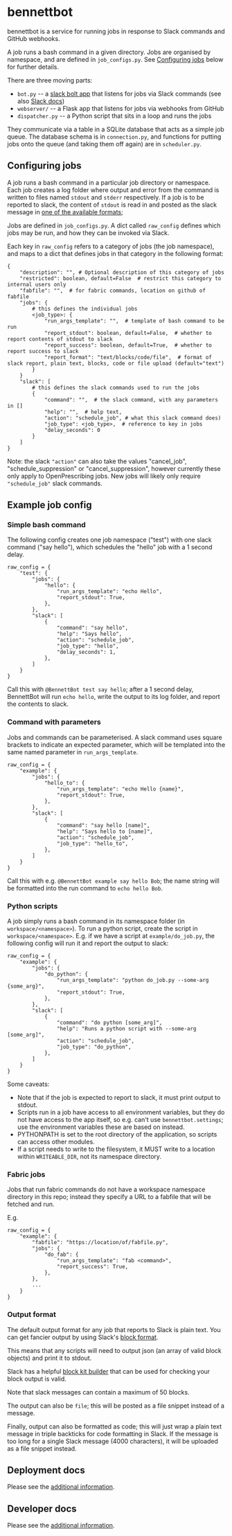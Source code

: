# bennettbot

bennettbot is a service for running jobs in response to Slack commands and GitHub webhooks.

A job runs a bash command in a given directory.
Jobs are organised by namespace, and are defined in `job_configs.py`.
See [Configuring jobs](#configuring-jobs) below for further details.

There are three moving parts:

* `bot.py` -- a [slack bolt app](https://github.com/slackapi/bolt-python) that listens for jobs via Slack commands (see also [Slack docs](https://api.slack.com/bolt))
* `webserver/` -- a Flask app that listens for jobs via webhooks from GitHub
* `dispatcher.py` -- a Python script that sits in a loop and runs the jobs

They communicate via a table in a SQLite database that acts as a simple job queue.
The database schema is in `connection.py`, and functions for putting jobs onto the queue (and taking them off again) are in `scheduler.py`.


## Configuring jobs

A job runs a bash command in a particular job directory or namespace. Each job
creates a log folder where output and error from the command is written to files named
`stdout` and `stderr` respectively. If a job is to be reported to slack, the content
of `stdout` is read in and posted as the slack message in
[one of the available formats](#output-format);

Jobs are defined in `job_configs.py`. A dict called `raw_config`
defines which jobs may be run, and how they can be invoked via Slack.

Each key in `raw_config` refers to a category of jobs (the job namespace), and maps to a dict that defines jobs in that category in the following format:

```
{
    "description": "", # Optional description of this category of jobs
    "restricted": boolean, default=False  # restrict this category to internal users only
    "fabfile": "",  # for fabric commands, location on github of fabfile
    "jobs": {
        # this defines the individual jobs
        <job_type>: {
            "run_args_template": "",  # template of bash command to be run
            "report_stdout": boolean, default=False,  # whether to report contents of stdout to slack
            "report_success": boolean, default=True,  # whether to report success to slack
            "report_format": "text/blocks/code/file",  # format of slack report, plain text, blocks, code or file upload (default="text")
        }
    }
    "slack": [
        # this defines the slack commands used to run the jobs
        {
            "command": "",  # the slack command, with any parameters in []
            "help": "",  # help text,
            "action": "schedule_job", # what this slack command does)
            "job_type": <job_type>,  # reference to key in jobs
            "delay_seconds": 0
        }
    ]
}
```

Note: the slack `"action"` can also take the values "cancel_job",
"schedule_suppression" or "cancel_suppression", however currently these only apply
to OpenPrescribing jobs. New jobs will likely only require `"schedule_job"` slack
commands.


## Example job config

### Simple bash command

The following config creates one job namespace ("test") with one
slack command ("say hello"), which schedules the "hello" job with a
1 second delay.

```
raw_config = {
    "test": {
        "jobs": {
            "hello": {
                "run_args_template": "echo Hello",
                "report_stdout": True,
            },
        },
        "slack": [
            {
                "command": "say hello",
                "help": "Says hello",
                "action": "schedule_job",
                "job_type": "hello",
                "delay_seconds": 1,
            },
        ]
    }
}
```
Call this with `@BennettBot test say hello`; after a 1 second delay, BennettBot
will run `echo hello`, write the output to its log folder, and report the
contents to slack.


### Command with parameters

Jobs and commands can be parameterised. A slack command uses square brackets
to indicate an expected parameter, which will be templated into the same named
parameter in `run_args_template`.

```
raw_config = {
    "example": {
        "jobs": {
            "hello_to": {
                "run_args_template": "echo Hello {name}",
                "report_stdout": True,
            },
        },
        "slack": [
            {
                "command": "say hello [name]",
                "help": "Says hello to [name]",
                "action": "schedule_job",
                "job_type": "hello_to",
            },
        ]
    }
}
```
Call this with e.g. `@BennettBot example say hello Bob`; the name string will be
formatted into the run command to `echo hello Bob`.

### Python scripts

A job simply runs a bash command in its namespace folder
(in `workspace/<namespace>`). To run a python script, create the script in
`workspace/<namespace>`. E.g. if we have a script at `example/do_job.py`, the
following config will run it and report the output to slack:

```
raw_config = {
    "example": {
        "jobs": {
            "do_python": {
                "run_args_template": "python do_job.py --some-arg {some_arg}",
                "report_stdout": True,
            },
        },
        "slack": [
            {
                "command": "do python [some_arg]",
                "help": "Runs a python script with --some-arg [some_arg]",
                "action": "schedule_job",
                "job_type": "do_python",
            },
        ]
    }
}
```

Some caveats:
- Note that if the job is expected to report to slack, it must print output to stdout.
- Scripts run in a job have access to all environment variables, but they do not have
  access to the app itself, so e.g. can't use `bennettbot.settings`; use the environment
  variables these are based on instead.
- PYTHONPATH is set to the root directory of the application, so scripts can access other
  modules.
- If a script needs to write to the filesystem, it MUST write to a location within
  `WRITEABLE_DIR`, not its namespace directory.

### Fabric jobs

Jobs that run fabric commands do not have a workspace namespace directory in this repo;
instead they specify a URL to a fabfile that will be fetched and run.

E.g.
```
raw_config = {
    "example": {
        "fabfile": "https://location/of/fabfile.py",
        "jobs": {
            "do_fab": {
                "run_args_template": "fab <command>",
                "report_success": True,
            },
        },
        ...
    }
}
```

### Output format

The default output format for any job that reports to Slack is plain text. You can
get fancier output by using Slack's
[block format](https://api.slack.com/methods/chat.postMessage#arg_blocks).

This means that any scripts will need to output json (an array of valid block objects)
and print it to stdout.

Slack has a helpful [block kit builder](https://app.slack.com/block-kit-builder) that
can be used for checking your block output is valid.

Note that slack messages can contain a maximum of 50 blocks.

The output can also be `file`; this will be posted as a file snippet instead
of a message.

Finally, output can also be formatted as code; this will just wrap a plain text
message in triple backticks for code formatting in Slack. If the message is
too long for a single Slack message (4000 characters), it will be uploaded
as a file snippet instead.

## Deployment docs

Please see the [additional information](DEPLOY.md).


## Developer docs

Please see the [additional information](DEVELOPERS.md).
